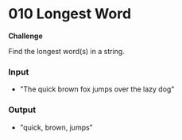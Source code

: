 # 010 Longest Word

**Challenge**

Find the longest word(s) in a string.

### Input

- "The quick brown fox jumps over the lazy dog"

### Output

- "quick, brown, jumps"
